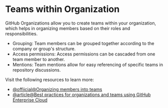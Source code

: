 # Teams within Organization

GitHub Organizations allow you to create teams within your organization, which helps in organizing members based on their roles and responsibilities.

- Grouping: Team members can be grouped together according to the company or group's structure.
- Access permissions: Access permissions can be cascaded from one team member to another.
- Mentions: Team mentions allow for easy referencing of specific teams in repository discussions.

Visit the following resources to learn more:

- [@offiicial@Organizing members into teams](https://docs.github.com/en/organizations/organizing-members-into-teams)
- [@article@Best practices for organizations and teams using GitHub Enterprise Cloud](https://github.blog/enterprise-software/devops/best-practices-for-organizations-and-teams-using-github-enterprise-cloud/)